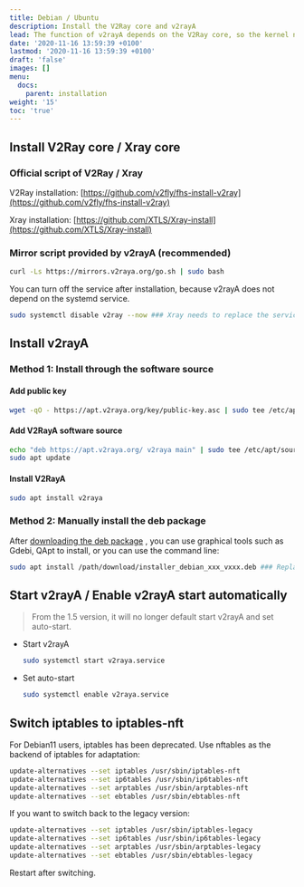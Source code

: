 ```yaml
---
title: Debian / Ubuntu
description: Install the V2Ray core and v2rayA
lead: The function of v2rayA depends on the V2Ray core, so the kernel needs to be installed.
date: '2020-11-16 13:59:39 +0100'
lastmod: '2020-11-16 13:59:39 +0100'
draft: 'false'
images: []
menu:
  docs:
    parent: installation
weight: '15'
toc: 'true'
---
```


## Install V2Ray core / Xray core

### Official script of V2Ray / Xray

V2Ray installation: [https://github.com/v2fly/fhs-install-v2ray](https://github.com/v2fly/fhs-install-v2ray)

Xray installation: [https://github.com/XTLS/Xray-install](https://github.com/XTLS/Xray-install)

### Mirror script provided by v2rayA (recommended)

```bash
curl -Ls https://mirrors.v2raya.org/go.sh | sudo bash
```

You can turn off the service after installation, because v2rayA does not depend on the systemd service.

```bash
sudo systemctl disable v2ray --now ### Xray needs to replace the service with xray
```

## Install v2rayA

### Method 1: Install through the software source

#### Add public key

```bash
wget -qO - https://apt.v2raya.org/key/public-key.asc | sudo tee /etc/apt/trusted.gpg.d/v2raya.asc
```

#### Add V2RayA software source

```bash
echo "deb https://apt.v2raya.org/ v2raya main" | sudo tee /etc/apt/sources.list.d/v2raya.list
sudo apt update
```

#### Install V2RayA

```bash
sudo apt install v2raya
```

### Method 2: Manually install the deb package

After [downloading the deb package](https://github.com/v2rayA/v2rayA/releases) , you can use graphical tools such as Gdebi, QApt to install, or you can use the command line:

```bash
sudo apt install /path/download/installer_debian_xxx_vxxx.deb ### Replace the actual path where the deb package is located by yourself
```

## Start v2rayA / Enable v2rayA start automatically

> From the 1.5 version, it will no longer default start v2rayA and set auto-start.

- Start v2rayA

    ```bash
    sudo systemctl start v2raya.service
    ```

- Set auto-start

    ```bash
    sudo systemctl enable v2raya.service
    ```

## Switch iptables to iptables-nft

For Debian11 users, iptables has been deprecated. Use nftables as the backend of iptables for adaptation:

```bash
update-alternatives --set iptables /usr/sbin/iptables-nft
update-alternatives --set ip6tables /usr/sbin/ip6tables-nft
update-alternatives --set arptables /usr/sbin/arptables-nft
update-alternatives --set ebtables /usr/sbin/ebtables-nft
```

If you want to switch back to the legacy version:

```bash
update-alternatives --set iptables /usr/sbin/iptables-legacy
update-alternatives --set ip6tables /usr/sbin/ip6tables-legacy
update-alternatives --set arptables /usr/sbin/arptables-legacy
update-alternatives --set ebtables /usr/sbin/ebtables-legacy
```

Restart after switching.
